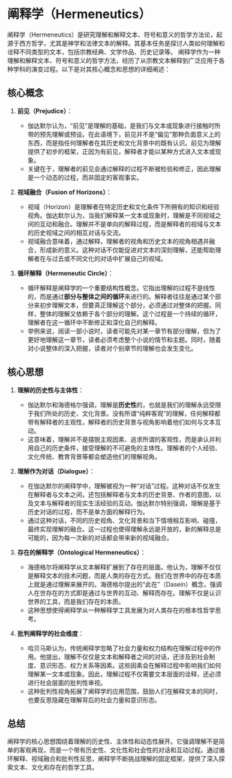 # 阐释学（Hermeneutics）
阐释学（Hermeneutics）是研究理解和解释文本、符号和意义的哲学方法论，起源于西方哲学，尤其是神学和法律文本的解释。其基本任务是探讨人类如何理解和诠释不同类型的文本，包括宗教经典、文学作品、历史记录等。
阐释学作为一种理解和解释文本、符号和意义的哲学方法，经历了从宗教文本解释到广泛应用于各种学科的演变过程。以下是对其核心概念和思想的详细阐述：

## 核心概念

1. **前见（Prejudice）**：
   - 伽达默尔认为，“前见”是理解的基础，是我们与文本或现象进行接触时所带的预先理解或预设。在此语境下，前见并不是“偏见”那种负面意义上的东西，而是指任何理解者在其历史和文化背景中的既有认识。前见为理解提供了初步的框架，正因为有前见，解释者才能以某种方式进入文本或现象。
   - 关键在于，理解者的前见会通过解释的过程不断被检验和修正，因此理解是一个动态的过程，而非固定的客观事实。

2. **视域融合（Fusion of Horizons）**：
   - 视域（Horizon）是理解者在特定历史和文化条件下所拥有的知识和经验视角。伽达默尔认为，当我们解释某一文本或现象时，理解是不同视域之间的互动和融合。理解并不是单向的解释过程，而是解释者的视域与文本的历史视域之间的相互对话与交流。
   - 视域融合意味着，通过解释，理解者的视角和历史文本的视角相遇并融合，形成新的意义。这种对话不仅能促进对文本的深刻理解，还能帮助理解者在与过去或不同文化的对话中扩展自己的视域。

3. **循环解释（Hermeneutic Circle）**：
   - 循环解释是阐释学的一个重要结构性概念。它指出理解的过程不是线性的，而是通过**部分与整体之间的循环**来进行的。解释者往往是通过某个部分来初步理解文本，但要真正理解这个部分，必须通过对整体的把握。同样，整体的理解又依赖于各个部分的理解。这个过程是一个持续的循环，理解者在这一循环中不断修正和深化自己的解释。
   - 举例来说，阅读一部小说时，读者可能先对某一章节有部分理解，但为了更好地理解这一章节，读者必须考虑整个小说的情节和主题。同时，随着对小说整体的深入把握，读者对个别章节的理解也会发生变化。

## 核心思想

1. **理解的历史性与主体性**：
   - 伽达默尔和海德格尔强调，理解是**历史性**的，也就是我们的理解永远受限于我们所处的历史、文化背景。没有所谓“纯粹客观”的理解，任何解释都带有解释者的主观性，解释者的历史背景与视角影响着他们如何与文本互动。
   - 这意味着，理解并不是摆脱主观因素、追求所谓的客观性，而是承认并利用自己的历史条件，接受理解的不可避免的主体性。理解者的个人经验、文化传统、教育背景等都会塑造他们的理解视角。

2. **理解作为对话（Dialogue）**：
   - 在伽达默尔的阐释学中，理解被视为一种“对话”过程。这种对话不仅发生在解释者与文本之间，还包括解释者与文本的历史背景、作者的意图，以及文本与解释者的现实生活经验的互动。伽达默尔特别强调，理解是基于历史对话的过程，而不是单方面的解释行为。
   - 通过这种对话，不同的历史视角、文化背景和当下情境相互影响、碰撞，最终实现理解的融合。这一过程也使得理解永远是开放的，新的解释总是可能的，因为每一次新的对话都会带来新的视域融合。

3. **存在的解释学（Ontological Hermeneutics）**：
   - 海德格尔将阐释学从文本解释扩展到了存在的层面。他认为，理解不仅仅是解释文本的技术问题，而是人类的存在方式。我们在世界中的存在本质上就是通过理解来展开的。海德格尔提出的“此在”（Dasein）概念，强调人在世存在的方式即是通过与世界的互动、解释而存在。理解不仅是认识世界的工具，而是我们存在的本质。
   - 这种思想使得阐释学从一种解释学工具发展为对人类存在的根本性哲学思考。

4. **批判阐释学的社会维度**：
   - 哈贝马斯认为，传统阐释学忽略了社会力量和权力结构在理解过程中的作用。他提出，理解不仅仅是文本和解释者之间的对话，还涉及到社会制度、意识形态、权力关系等因素。这些因素会在解释过程中影响我们如何理解某一文本或现象。因此，理解过程不仅需要文本层面的诠释，还必须进行社会层面的批判性审视。
   - 这种批判性视角拓展了阐释学的应用范围，鼓励人们在解释文本的同时，也要反思隐藏在理解背后的社会力量和意识形态。

## 总结

阐释学的核心思想围绕着理解的历史性、主体性和动态性展开。它强调理解不是简单的客观再现，而是一个带有历史性、文化性和社会性的对话和互动过程。通过循环解释、视域融合和批判性反思，阐释学不断挑战理解的固定框架，提供了深入探索文本、文化和存在的哲学工具。
